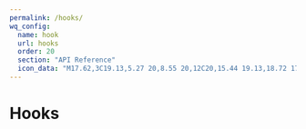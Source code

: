 ```yaml
---
permalink: /hooks/
wq_config:
  name: hook
  url: hooks
  order: 20
  section: "API Reference"
  icon_data: "M17.62,3C19.13,5.27 20,8.55 20,12C20,15.44 19.13,18.72 17.62,21L16,19.96C17.26,18.07 18,15.13 18,12C18,8.87 17.26,5.92 16,4.03L17.62,3M6.38,3L8,4.04C6.74,5.92 6,8.87 6,12C6,15.13 6.74,18.08 8,19.96L6.38,21C4.87,18.73 4,15.45 4,12C4,8.55 4.87,5.27 6.38,3Z"
---
```


# Hooks
